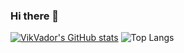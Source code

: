 ### Hi there 👋

[![VikVador's GitHub stats](https://github-readme-stats.vercel.app/api?username=VikVador)](https://github.com/anuraghazra/github-readme-stats&theme=dark)
![Top Langs](https://github-readme-stats.vercel.app/api/top-langs/?username=VikVador&layout=compact&langs_count=10&theme=dark)

<!--
**VikVador/VikVador** is a ✨ _special_ ✨ repository because its `README.md` (this file) appears on your GitHub profile.

Here are some ideas to get you started:

- 🔭 I’m currently working on ...
- 🌱 I’m currently learning ...
- 👯 I’m looking to collaborate on ...
- 🤔 I’m looking for help with ...
- 💬 Ask me about ...
- 📫 How to reach me: ...
- 😄 Pronouns: ...
- ⚡ Fun fact: ...
-->
